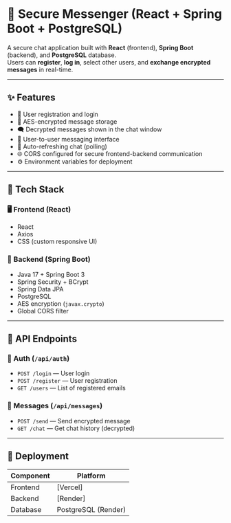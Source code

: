 # 🔐 Secure Messenger (React + Spring Boot + PostgreSQL)

A secure chat application built with **React** (frontend), **Spring Boot** (backend), and **PostgreSQL** database.  
Users can **register**, **log in**, select other users, and **exchange encrypted messages** in real-time.

---

## ✨ Features

- 🔑 User registration and login  
- 🔐 AES-encrypted message storage  
- 🗨️ Decrypted messages shown in the chat window  
- 📧 User-to-user messaging interface  
- 🔁 Auto-refreshing chat (polling)  
- 🌐 CORS configured for secure frontend-backend communication  
- ⚙️ Environment variables for deployment

---

## 🧰 Tech Stack

### 🖥️ Frontend (React)
- React
- Axios
- CSS (custom responsive UI)

### 🔧 Backend (Spring Boot)
- Java 17 + Spring Boot 3
- Spring Security + BCrypt
- Spring Data JPA
- PostgreSQL
- AES encryption (`javax.crypto`)
- Global CORS filter

---

## 📡 API Endpoints

### 🔐 Auth (`/api/auth`)
- `POST /login` — User login  
- `POST /register` — User registration  
- `GET /users` — List of registered emails

### 💬 Messages (`/api/messages`)
- `POST /send` — Send encrypted message  
- `GET /chat` — Get chat history (decrypted)

---

## 🚀 Deployment

| Component   | Platform |
|-------------|----------|
| Frontend    | [Vercel] |
| Backend     | [Render] |
| Database    | PostgreSQL (Render) |
